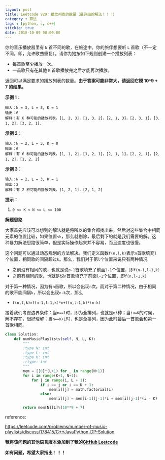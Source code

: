 ```yaml
---
layout: post
title: Leetcode 920：播放列表的数量（最详细的解法！！！）
category : 算法
tags : [python, c, c++]
stickie: true
date: 2018-10-09 00:00:00
---
```


你的音乐播放器里有 `N` 首不同的歌，在旅途中，你的旅伴想要听 `L` 首歌（不一定不同，即，允许歌曲重复）。请你为她按如下规则创建一个播放列表：

- 每首歌至少播放一次。
- 一首歌只有在其他 `K` 首歌播放完之后才能再次播放。

返回可以满足要求的播放列表的数量。**由于答案可能非常大，请返回它模 10^9 + 7 的结果。** 

**示例 1：**

```
输入：N = 3, L = 3, K = 1
输出：6
解释：有 6 种可能的播放列表。[1, 2, 3]，[1, 3, 2]，[2, 1, 3]，[2, 3, 1]，[3, 1, 2]，[3, 2, 1].
```

**示例 2：**

```
输入：N = 2, L = 3, K = 0
输出：6
解释：有 6 种可能的播放列表。[1, 1, 2]，[1, 2, 1]，[2, 1, 1]，[2, 2, 1]，[2, 1, 2]，[1, 2, 2]
```

**示例 3：**

```
输入：N = 2, L = 3, K = 1
输出：2
解释：有 2 种可能的播放列表。[1, 2, 1]，[2, 1, 2]
```

**提示：**

1. `0 <= K < N <= L <= 100`

**解题思路**

大家首先应该可以想到的解法就是将所以的集合都找出来，然后对这些集合中相同元素的位置比较，如果位置`<k`，那么就剔除，最后剩下的就是我们需要的解。这种暴力解法思路很简单，但是实际操作起来并不容易，而且速度也很慢。

这个问题可以通过动态规划的方法解决。我们定义函数`f(n,l,k)`表示`n`首歌填充`l`个位置，相同歌的间隔超过`k`。那么，我们对于第`l`个位置来说只有两种情况

- 之前没有相同的歌，也就是说`n-1`首歌填充了前面`l-1`个位置，即`f(n-1,l-1,k)`
- 之前有相同的歌，也就是说`n`首歌填充了前面`l-1`个位置，即`f(n,l-1,k)`

对于第一种情况，因为有`n`首歌，所以会出现`n`次。而对于第二种情况，由于相同的歌不能间隔`k`，所以会出现`n-k`次，那么

- `f(n,l,k)=f(n-1,l-1,k)*n+f(n,l-1,k)*(n-k)`

接着我们考虑边界条件：当`n==l`时，即为全排列，也就是`n!`种；当`i<=K`的时候，解不存在，很好理解；当`n==K+1`时，也是全排列，因为此时最后一首歌会和第一首歌相同。

```python
class Solution:
    def numMusicPlaylists(self, N, L, K):
        """
        :type N: int
        :type L: int
        :type K: int
        :rtype: int
        """
        mem = [[0]*(L+1) for _ in range(N+1)]
        for i in range(K+1, N+1):
            for j in range(i, L + 1):
                if i == j or i == K + 1:
                    mem[i][j] = math.factorial(i)
                else:
                    mem[i][j] = mem[i-1][j-1]*i + mem[i][j-1]*(i - K)

        return mem[N][L]%(10**9 + 7)
```

reference:

https://leetcode.com/problems/number-of-music-playlists/discuss/178415/C++JavaPython-DP-Solution

**我将该问题的其他语言版本添加到了我的[GitHub Leetcode](https://github.com/luliyucoordinate/Leetcode)**

**如有问题，希望大家指出！！！**